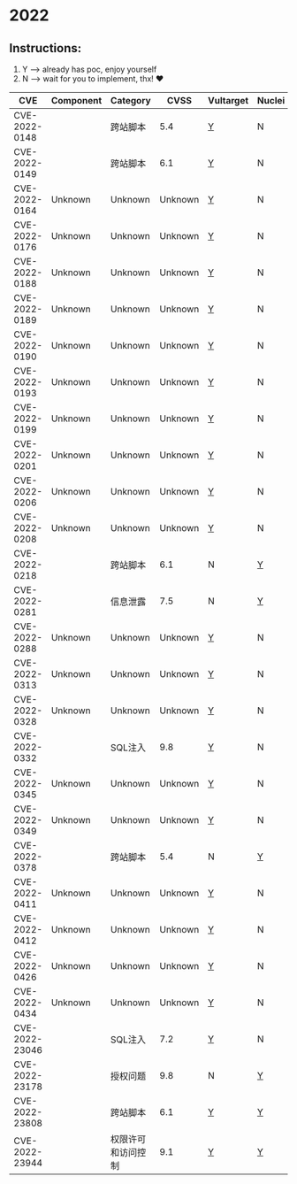 # 2022

## Instructions:

1. Y --> already has poc, enjoy yourself
2. N --> wait for you to implement, thx! :heart:

| CVE | Component | Category | CVSS | Vultarget | Nuclei | Xray | pocsuite2 | pocsuite3 | goby | oneliner | others |
|-----|-----------|----------|------|-----------|--------|------|-----------|-----------|------|----------|-------|
| CVE-2022-0148 |  | 跨站脚本 | 5.4 | [Y](CVE-2022-0148/vultarget/) | N | N | N | N | N | N | N |
| CVE-2022-0149 |  | 跨站脚本 | 6.1 | [Y](CVE-2022-0149/vultarget/) | N | N | N | N | N | N | N |
| CVE-2022-0164 | Unknown | Unknown | Unknown | [Y](CVE-2022-0164/vultarget/) | N | N | N | N | N | N | N |
| CVE-2022-0176 | Unknown | Unknown | Unknown | [Y](CVE-2022-0176/vultarget/) | N | N | N | N | N | N | N |
| CVE-2022-0188 | Unknown | Unknown | Unknown | [Y](CVE-2022-0188/vultarget/) | N | N | N | N | N | N | N |
| CVE-2022-0189 | Unknown | Unknown | Unknown | [Y](CVE-2022-0189/vultarget/) | N | N | N | N | N | N | N |
| CVE-2022-0190 | Unknown | Unknown | Unknown | [Y](CVE-2022-0190/vultarget/) | N | N | N | N | N | N | N |
| CVE-2022-0193 | Unknown | Unknown | Unknown | [Y](CVE-2022-0193/vultarget/) | N | N | N | N | N | N | N |
| CVE-2022-0199 | Unknown | Unknown | Unknown | [Y](CVE-2022-0199/vultarget/) | N | N | N | N | N | N | N |
| CVE-2022-0201 | Unknown | Unknown | Unknown | [Y](CVE-2022-0201/vultarget/) | N | N | N | N | N | N | N |
| CVE-2022-0206 | Unknown | Unknown | Unknown | [Y](CVE-2022-0206/vultarget/) | N | N | N | N | N | N | N |
| CVE-2022-0208 | Unknown | Unknown | Unknown | [Y](CVE-2022-0208/vultarget/) | N | N | N | N | N | N | N |
| CVE-2022-0218 |  | 跨站脚本 | 6.1 | N | [Y](CVE-2022-0218/poc/nuclei/) | N | N | N | N | N | N |
| CVE-2022-0281 |  | 信息泄露 | 7.5 | N | [Y](CVE-2022-0281/poc/nuclei/) | N | N | N | N | N | N |
| CVE-2022-0288 | Unknown | Unknown | Unknown | [Y](CVE-2022-0288/vultarget/) | N | N | N | N | N | N | N |
| CVE-2022-0313 | Unknown | Unknown | Unknown | [Y](CVE-2022-0313/vultarget/) | N | N | N | N | N | N | N |
| CVE-2022-0328 | Unknown | Unknown | Unknown | [Y](CVE-2022-0328/vultarget/) | N | N | N | N | N | N | N |
| CVE-2022-0332 |  | SQL注入 | 9.8 | [Y](CVE-2022-0332/vultarget/) | N | N | N | N | N | N | N |
| CVE-2022-0345 | Unknown | Unknown | Unknown | [Y](CVE-2022-0345/vultarget/) | N | N | N | N | N | N | N |
| CVE-2022-0349 | Unknown | Unknown | Unknown | [Y](CVE-2022-0349/vultarget/) | N | N | N | N | N | N | N |
| CVE-2022-0378 |  | 跨站脚本 | 5.4 | N | [Y](CVE-2022-0378/poc/nuclei/) | N | N | N | N | N | N |
| CVE-2022-0411 | Unknown | Unknown | Unknown | [Y](CVE-2022-0411/vultarget/) | N | N | N | N | N | N | N |
| CVE-2022-0412 | Unknown | Unknown | Unknown | [Y](CVE-2022-0412/vultarget/) | N | N | N | N | N | N | N |
| CVE-2022-0426 | Unknown | Unknown | Unknown | [Y](CVE-2022-0426/vultarget/) | N | N | N | N | N | N | N |
| CVE-2022-0434 | Unknown | Unknown | Unknown | [Y](CVE-2022-0434/vultarget/) | N | N | N | N | N | N | N |
| CVE-2022-23046 |  | SQL注入 | 7.2 | [Y](CVE-2022-23046/vultarget/) | N | N | N | N | N | N | [Y](CVE-2022-23046/poc/others/) |
| CVE-2022-23178 |  | 授权问题 | 9.8 | N | [Y](CVE-2022-23178/poc/nuclei/) | N | N | N | N | N | [Y](CVE-2022-23178/poc/others/) |
| CVE-2022-23808 |  | 跨站脚本 | 6.1 | [Y](CVE-2022-23808/vultarget/) | [Y](CVE-2022-23808/poc/nuclei/) | N | N | N | N | N | [Y](CVE-2022-23808/poc/others/) |
| CVE-2022-23944 |  | 权限许可和访问控制 | 9.1 | [Y](CVE-2022-23944/vultarget/) | [Y](CVE-2022-23944/poc/nuclei/) | N | N | N | N | N | N |
